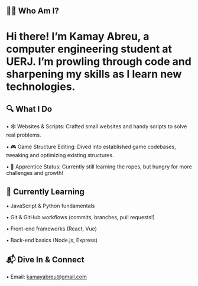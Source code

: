 ## 🏄‍♂️ Who Am I?

# Hi there! I’m Kamay Abreu, a computer engineering student at UERJ. I’m prowling through code and sharpening my skills as I learn new technologies.

## 🔍 What I Do

• 🕸️ Websites & Scripts: Crafted small websites and handy scripts to solve real problems.

• 🎮 Game Structure Editing: Dived into established game codebases, tweaking and optimizing existing structures.

• 🐋 Apprentice Status: Currently still learning the ropes, but hungry for more challenges and growth!

## 🌱 Currently Learning

• JavaScript & Python fundamentals

• Git & GitHub workflows (commits, branches, pull requests!)

• Front-end frameworks (React, Vue)

• Back-end basics (Node.js, Express)

## 📬 Dive In & Connect

• Email: kamayabreu@gmail.com
